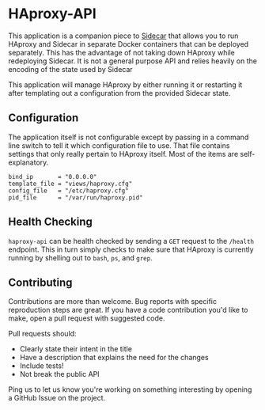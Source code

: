 HAproxy-API
===========

This application is a companion piece to
[Sidecar](https://github.com/newrelic/sidecar) that allows you to run HAproxy
and Sidecar in separate Docker containers that can be deployed separately. This
has the advantage of not taking down HAproxy while redeploying Sidecar. It is
not a general purpose API and relies heavily on the encoding of the state used
by Sidecar

This application will manage HAproxy by either running it or restarting it
after templating out a configuration from the provided Sidecar state.

Configuration
-------------

The application itself is not configurable except by passing in a command
line switch to tell it which configuration file to use. That file contains
settings that only really pertain to HAproxy itself. Most of the items
are self-explanatory.

```
bind_ip       = "0.0.0.0"
template_file = "views/haproxy.cfg"
config_file   = "/etc/haproxy.cfg"
pid_file      = "/var/run/haproxy.pid"
```

Health Checking
---------------

`haproxy-api` can be health checked by sending a `GET` request to the `/health`
endpoint. This in turn simply checks to make sure that HAproxy is currently
running by shelling out to `bash`, `ps`, and `grep`.

Contributing
------------

Contributions are more than welcome. Bug reports with specific reproduction steps are great. If you have a code contribution you'd like to make, open a pull request with suggested code.

Pull requests should:

 * Clearly state their intent in the title
 * Have a description that explains the need for the changes
 * Include tests!
 * Not break the public API

Ping us to let us know you're working on something interesting by opening a GitHub Issue on the project.
